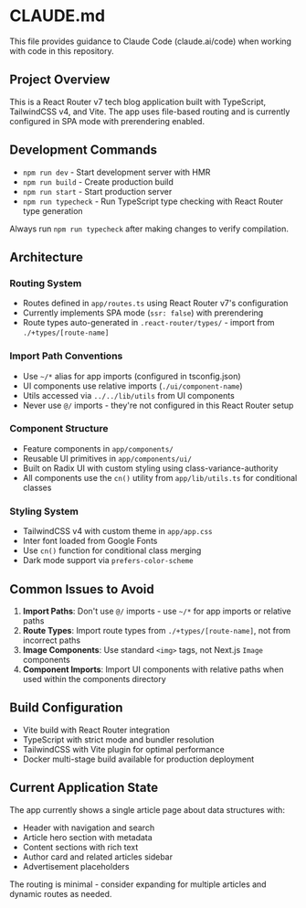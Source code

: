 # CLAUDE.md

This file provides guidance to Claude Code (claude.ai/code) when working with code in this repository.

## Project Overview

This is a React Router v7 tech blog application built with TypeScript, TailwindCSS v4, and Vite. The app uses file-based routing and is currently configured in SPA mode with prerendering enabled.

## Development Commands

- `npm run dev` - Start development server with HMR
- `npm run build` - Create production build
- `npm run start` - Start production server 
- `npm run typecheck` - Run TypeScript type checking with React Router type generation

Always run `npm run typecheck` after making changes to verify compilation.

## Architecture

### Routing System
- Routes defined in `app/routes.ts` using React Router v7's configuration
- Currently implements SPA mode (`ssr: false`) with prerendering
- Route types auto-generated in `.react-router/types/` - import from `./+types/[route-name]`

### Import Path Conventions
- Use `~/*` alias for app imports (configured in tsconfig.json)
- UI components use relative imports (`./ui/component-name`) 
- Utils accessed via `../../lib/utils` from UI components
- Never use `@/` imports - they're not configured in this React Router setup

### Component Structure
- Feature components in `app/components/`
- Reusable UI primitives in `app/components/ui/`
- Built on Radix UI with custom styling using class-variance-authority
- All components use the `cn()` utility from `app/lib/utils.ts` for conditional classes

### Styling System
- TailwindCSS v4 with custom theme in `app/app.css`
- Inter font loaded from Google Fonts
- Use `cn()` function for conditional class merging
- Dark mode support via `prefers-color-scheme`

## Common Issues to Avoid

1. **Import Paths**: Don't use `@/` imports - use `~/*` for app imports or relative paths
2. **Route Types**: Import route types from `./+types/[route-name]`, not from incorrect paths
3. **Image Components**: Use standard `<img>` tags, not Next.js `Image` components
4. **Component Imports**: Import UI components with relative paths when used within the components directory

## Build Configuration

- Vite build with React Router integration
- TypeScript with strict mode and bundler resolution
- TailwindCSS with Vite plugin for optimal performance
- Docker multi-stage build available for production deployment

## Current Application State

The app currently shows a single article page about data structures with:
- Header with navigation and search
- Article hero section with metadata
- Content sections with rich text
- Author card and related articles sidebar
- Advertisement placeholders

The routing is minimal - consider expanding for multiple articles and dynamic routes as needed.